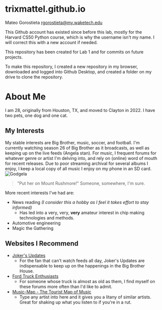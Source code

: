# trixmattel.github.io


Mateo Gorostieta
rgorostieta@my.waketech.edu


This Github account has existed since before this lab, mostly for the Harvard CS50 Python course, which is why the username isn't my name. I will correct this with a new account if needed.


This repository has been created for Lab 1 and for commits on future projects.


To make this repository, I created a new repository in my browser, downloaded and logged into Github Desktop, and created a folder on my drive to clone the repository.

# About Me
I am 28, originally from Houston, TX, and moved to Clayton in 2022. I have two pets, one dog and one cat.
## My Interests
My stable interests are Big Brother, music, soccer, and football. I'm currently watching season 26 of Big Brother as it broadcasts, as well as keeping up on the live feeds (Angela stan). For music, I frequent forums for whatever genre or artist I'm delving into, and rely on (online) word of mouth for recent releases. Due to poor streaming archival for several albums I enjoy, I keep a local copy of all music I enjoy on my phone in an SD card.  
![Godgela](https://static.wikia.nocookie.net/bigbrother/images/3/3b/US26_Angela_Large.jpg/revision/latest?cb=20240724000606)

> "Put her on Mount Rushmore!"
Someone, somewhere, I'm sure.

More recent interests I've had are:
* News reading *(I consider this a hobby as I feel it takes effort to stay informed)*  
  * Has led into a very, very, **very** amateur interest in chip making technologies and methods.
 * Automotive engineering
 * Magic the Gathering
## Websites I Recommend

* [Joker's Updates](https://forums.jokersupdates.com/ubbthreads/quickview/bbupdates.php) 
  * For the fan that can't watch feeds all day, Joker's Updates are indispensable to keep up on the happenings in the Big Brother House.
* [Ford Truck Enthusiasts](https://www.ford-trucks.com/) 
  * For someone whose truck is almost as old as them, I find myself on these forums more often than I'd like to admit. 
* [Music-Map - The Tourist Map of Music](http://www.music-map.com)
	 * Type any artist into here and it gives you a litany of similar artists. Great for shaking up what you listen to if you're in a rut.